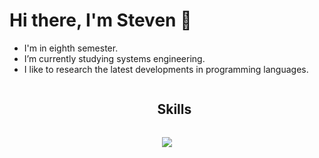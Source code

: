 # Hi there, I'm Steven 👋

- I'm in eighth semester.
- I’m currently studying systems engineering.
- I like to research the latest developments in programming languages.
  
<div id="user-content-toc">
  <ul align="center">
    <summary><h2 style="display: inline-block">Skills</h2></summary>
  </ul>
</div>
<!--tech stack icons-->
<p align="center">
  <a href="https://skillicons.dev">
    <img src="https://skillicons.dev/icons?i=git,css,docker,maven,github,html,java,js,mysql,postgres,mongo,postman,spring,hibernate&perline=14" />
  </a>
</p>
